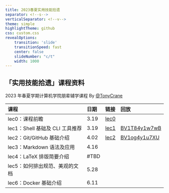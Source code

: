 ```yaml
---
title: 2023春夏实用技能拾遗
separator: <!--s-->
verticalSeparator: <!--v-->
theme: simple
highlightTheme: github
css: custom.css
revealOptions:
    transition: 'slide'
    transitionSpeed: fast
    center: false
    slideNumber: "c/t"
    width: 1000
---
```


## 「实用技能拾遗」课程资料

2023 年春夏学期计算机学院朋辈辅学课程 By [@TonyCrane](https://github.com/TonyCrane)

<div class="three-line">

|课程|日期|链接|回放|
|:--|:--|:--|:--|
|lec0：课程前瞻|3.19|[lec0](https://slides.tonycrane.cc/PracticalSkillsTutorial/lec0/)||
|lec1：Shell 基础及 CLI 工具推荐|3.19|[lec1](https://slides.tonycrane.cc/PracticalSkillsTutorial/lec1/)|[BV1T84y1w7wB](https://www.bilibili.com/video/BV1T84y1w7wB/)|
|lec2：Git/GitHub 基础介绍|4.02|[lec2](https://slides.tonycrane.cc/PracticalSkillsTutorial/lec2/)|[BV1og4y1u7XU](https://www.bilibili.com/video/BV1og4y1u7XU/)|
|lec3：Markdown 语法及应用|4.16|||
|lec4：LaTeX 排版简要介绍|#TBD|||
|lec5：如何排出规范、美观的文档|5.28|||
|lec6：Docker 基础介绍|6.11|||

</div>
